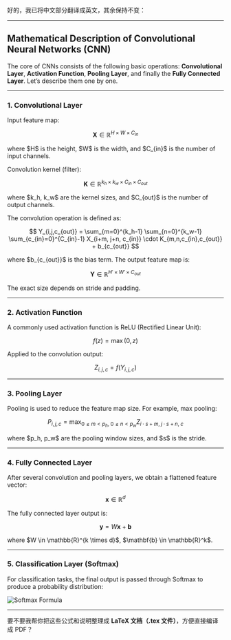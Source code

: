 好的，我已将中文部分翻译成英文，其余保持不变：

---

## Mathematical Description of Convolutional Neural Networks (CNN)

The core of CNNs consists of the following basic operations: **Convolutional Layer**, **Activation Function**, **Pooling Layer**, and finally the **Fully Connected Layer**. Let’s describe them one by one.

---

### 1. Convolutional Layer

Input feature map:

$$
\mathbf{X} \in \mathbb{R}^{H \times W \times C_{in}}
$$

where \$H\$ is the height, \$W\$ is the width, and \$C\_{in}\$ is the number of input channels.

Convolution kernel (filter):

$$
\mathbf{K} \in \mathbb{R}^{k_h \times k_w \times C_{in} \times C_{out}}
$$

where \$k\_h, k\_w\$ are the kernel sizes, and \$C\_{out}\$ is the number of output channels.

The convolution operation is defined as:

$$
Y_{i,j,c_{out}} = \sum_{m=0}^{k_h-1} \sum_{n=0}^{k_w-1} \sum_{c_{in}=0}^{C_{in}-1} 
X_{i+m, j+n, c_{in}} \cdot K_{m,n,c_{in},c_{out}} + b_{c_{out}}
$$

where \$b\_{c\_{out}}\$ is the bias term. The output feature map is:

$$
\mathbf{Y} \in \mathbb{R}^{H' \times W' \times C_{out}}
$$

The exact size depends on stride and padding.

---

### 2. Activation Function

A commonly used activation function is ReLU (Rectified Linear Unit):

$$
f(z) = \max(0, z)
$$

Applied to the convolution output:

$$
Z_{i,j,c} = f(Y_{i,j,c})
$$

---

### 3. Pooling Layer

Pooling is used to reduce the feature map size.
For example, max pooling:

$$
P_{i,j,c} = \max_{0 \leq m < p_h, \; 0 \leq n < p_w} Z_{i \cdot s + m, \; j \cdot s + n, \; c}
$$

where \$p\_h, p\_w\$ are the pooling window sizes, and \$s\$ is the stride.

---

### 4. Fully Connected Layer

After several convolution and pooling layers, we obtain a flattened feature vector:

$$
\mathbf{x} \in \mathbb{R}^d
$$

The fully connected layer output is:

$$
\mathbf{y} = W \mathbf{x} + \mathbf{b}
$$

where \$W \in \mathbb{R}^{k \times d}\$, \$\mathbf{b} \in \mathbb{R}^k\$.

---

### 5. Classification Layer (Softmax)

For classification tasks, the final output is passed through Softmax to produce a probability distribution:

![Softmax Formula](https://latex.codecogs.com/png.latex?\hat{y}_i%20=%20\frac{\exp\(y_i\)}{\sum_{j=1}^{k}%20\exp\(y_j\)})

---

要不要我帮你把这些公式和说明整理成 **LaTeX 文档（.tex 文件）**，方便直接编译成 PDF？


